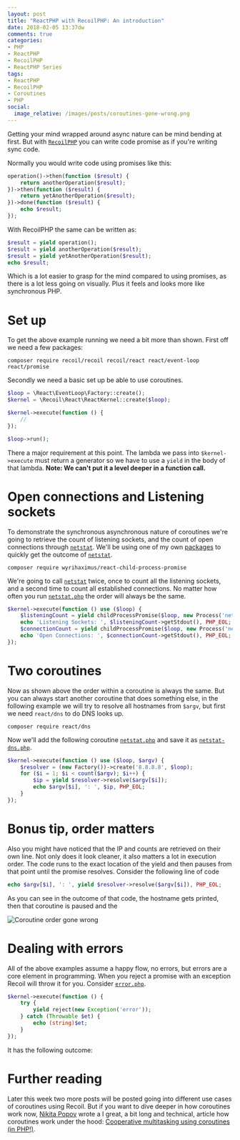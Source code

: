 ```yaml
---
layout: post
title: "ReactPHP with RecoilPHP: An introduction"
date: 2018-02-05 13:37dw
comments: true
categories:
- PHP
- ReactPHP
- RecoilPHP
- ReactPHP Series
tags:
- ReactPHP
- RecoilPHP
- Coroutines
- PHP
social:
  image_relative: /images/posts/coroutines-gone-wrong.png
---
```


Getting your mind wrapped around async nature can be mind bending at first. But with [`RecoilPHP`](https://github.com/recoilphp) 
you can write code promise as if you're writing sync code. 

<!-- More -->

Normally you would write code using promises like this:

```php
operation()->then(function ($result) {
    return anotherOperation($result);
})->then(function ($result) {
    return yetAnotherOperation($result);
})->done(function ($result) {
    echo $result;
});
``` 

With RecoilPHP the same can be written as:

```php
$result = yield operation();
$result = yield anotherOperation($result);
$result = yield yetAnotherOperation($result);
echo $result;
```

Which is a lot easier to grasp for the mind compared to using promises, as there is a lot less going on visually. Plus it feels 
and looks more like synchronous PHP.

# Set up

To get the above example running we need a bit more than shown. First off we need a few packages:

```shell
composer require recoil/recoil recoil/react react/event-loop react/promise
```

Secondly we need a basic set up be able to use coroutines.


```php
$loop = \React\EventLoop\Factory::create();
$kernel = \Recoil\React\ReactKernel::create($loop);

$kernel->execute(function () {
    //
});

$loop->run();
```

There a major requirement at this point. The lambda we pass into `$kernel->execute` must return a 
generator so we have to use a `yield` in the body of that lambda. **Note: We can't put it a level deeper in a function call.**

# Open connections and Listening sockets

To demonstrate the synchronous asynchronous nature of coroutines we're going to retrieve the count of listening sockets, and 
the count of open connections through [`netstat`](https://linux.die.net/man/8/netstat). We'll be using one of my own 
[packages](https://github.com/WyriHaximus/reactphp-child-process-promise) to quickly get the outcome of [`netstat`](https://linux.die.net/man/8/netstat).

```shell
composer require wyrihaximus/react-child-process-promise
```

We're going to call [`netstat`](https://linux.die.net/man/8/netstat) twice, once to count all the listening sockets, and a second time to count all established connections.
No matter how often you run [`netstat.php`](https://github.com/WyriHaximus/ReactBlogSeriesExamples/blob/master/recoil/netstat.php) the 
order will always be the same.

```php
$kernel->execute(function () use ($loop) {
    $listeningCount = yield childProcessPromise($loop, new Process('netstat -tulpen | wc -l'));
    echo 'Listening Sockets: ', $listeningCount->getStdout(), PHP_EOL;
    $connectionCount = yield childProcessPromise($loop, new Process('netstat -tupen | grep ESTABLISHED | wc -l'));
    echo 'Open Connections: ', $connectionCount->getStdout(), PHP_EOL;
});
```

<script src="https://asciinema.org/a/jjZCzmLxgKk8SNuDGo28s6lNW.js" id="asciicast-jjZCzmLxgKk8SNuDGo28s6lNW" async></script>

# Two coroutines

Now as shown above the order within a coroutine is always the same. But you can always start another coroutine that does something else, in 
the following example we will try to resolve all hostnames from `$argv`, but first we need `react/dns` to do DNS looks up.

```shell
composer require react/dns
```

Now we'll add the following coroutine [`netstat.php`](https://github.com/WyriHaximus/ReactBlogSeriesExamples/blob/master/recoil/netstat.php) 
and save it as [`netstat-dns.php`](https://github.com/WyriHaximus/ReactBlogSeriesExamples/blob/master/recoil/netstat-dns.php).

```php
$kernel->execute(function () use ($loop, $argv) {
    $resolver = (new Factory())->create('8.8.8.8', $loop);
    for ($i = 1; $i < count($argv); $i++) {
        $ip = yield $resolver->resolve($argv[$i]);
        echo $argv[$i], ': ', $ip, PHP_EOL;
    }
});
```

<script src="https://asciinema.org/a/kKb1Z1SoBfZEjnb92QEfjFqDE.js" id="asciicast-kKb1Z1SoBfZEjnb92QEfjFqDE" async></script>

# Bonus tip, order matters

Also you might have noticed that the IP and counts are retrieved on their own line. Not only  does it look cleaner, it also matters a lot 
in execution order. The code runs to the exact location of the yield and then pauses from that point until the promise resolves. Consider 
the following line of code

```php
echo $argv[$i], ': ', yield $resolver->resolve($argv[$i]), PHP_EOL;
```

As you can see in the outcome of that code, the hostname gets printed, then that coroutine is paused and the 

![Coroutine order gone wrong](/images/posts/coroutines-gone-wrong.png)

# Dealing with errors

All of the above examples assume a happy flow, no errors, but errors are a core element in programming. When you reject a promise 
with an exception Recoil will throw it for you. Consider [`error.php`](https://github.com/WyriHaximus/ReactBlogSeriesExamples/blob/master/recoil/error.php).

```php
$kernel->execute(function () {
    try {
        yield reject(new Exception('error'));
    } catch (Throwable $et) {
        echo (string)$et;
    }
});
```

It has the following outcome:

<script src="https://asciinema.org/a/qXtNNuXMcOdflT0Zd9JBcFAXG.js" id="asciicast-qXtNNuXMcOdflT0Zd9JBcFAXG" async></script>

# Further reading

Later this week two more posts will be posted going into different use cases of coroutines using Recoil. But if you want to dive 
deeper in how coroutines work now, [Nikita Popov](https://twitter.com/nikita_ppv) wrote a I great, a bit long and technical, 
article how coroutines work under the hood:
[Cooperative multitasking using coroutines (in PHP!)](https://nikic.github.io/2012/12/22/Cooperative-multitasking-using-coroutines-in-PHP.html).
